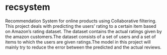 # recsystem
Recommendation System for online products using Collaborative filtering.
This project deals with predicting the users’ rating to a certain item based on
Amazon’s rating dataset. The dataset contains the actual ratings given by the amazon customers.The
dataset consists of a set of users and a set of items to which the users are given ratings.The model in this
project will mainly try to reduce the error between the predicted and the actual reviews.
